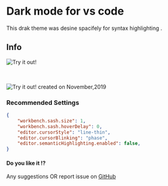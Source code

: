 # Dark mode for vs code

This drak theme was desine spacifely for syntax highlighting .

## Info

![Try it out!](https://raw.githubusercontent.com/nurmohammed840/extension.vsix/Just-Black/img/one.png)</br></br></br>

![Try it out!](https://raw.githubusercontent.com/nurmohammed840/extension.vsix/Just-Black/img/two.png)
created on November,2019

### Recommended Settings

```json
{
    "workbench.sash.size": 1,
    "workbench.sash.hoverDelay": 0,
    "editor.cursorStyle": "line-thin",
    "editor.cursorBlinking": "phase",
    "editor.semanticHighlighting.enabled": false,
}
```

#### Do you like it !?

Any suggestions OR report issue on <a href="https://github.com/nurmohammed840/extension.vsix">GitHub</a>
